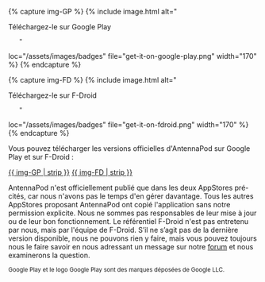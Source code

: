 {% capture img-GP %} {% include image.html alt="

Téléchargez-le sur Google Play

       "

loc="/assets/images/badges" file="get-it-on-google-play.png" width="170" %} {% endcapture %}

{% capture img-FD %} {% include image.html alt="

Téléchargez-le sur F-Droid

       "

loc="/assets/images/badges" file="get-it-on-fdroid.png" width="170" %} {% endcapture %}

Vous pouvez télécharger les versions officielles d'AntennaPod sur Google Play et sur F-Droid :

[{{ img-GP | strip }}](https://play.google.com/store/apps/details?id=de.danoeh.antennapod) [{{ img-FD | strip }}](https://f-droid.org/packages/de.danoeh.antennapod/)

AntennaPod n'est officiellement publié que dans les deux AppStores pré-cités, car nous n'avons pas le temps d'en gérer davantage. Tous les autres AppStores proposant AntennaPod ont copié l'application sans notre permission explicite. Nous ne sommes pas responsables de leur mise à jour ou de leur bon fonctionnement. Le référentiel F-Droid n'est pas entretenu par nous, mais par l'équipe de F-Droid. S’il ne s’agit pas de la dernière version disponible, nous ne pouvons rien y faire, mais vous pouvez toujours nous le faire savoir en nous adressant un message sur notre [forum](https://forum.antennapod.org/) et nous examinerons la question.

<small>Google Play et le logo Google Play sont des marques déposées de Google LLC.</small>
